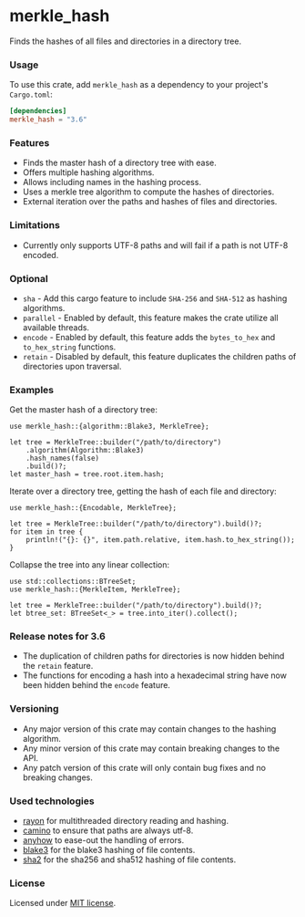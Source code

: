 # merkle_hash

Finds the hashes of all files and directories in a directory tree.

### Usage

To use this crate, add `merkle_hash` as a dependency to your project's `Cargo.toml`:

```toml
[dependencies]
merkle_hash = "3.6"
```

### Features

* Finds the master hash of a directory tree with ease.
* Offers multiple hashing algorithms.
* Allows including names in the hashing process.
* Uses a merkle tree algorithm to compute the hashes of directories.
* External iteration over the paths and hashes of files and directories.

### Limitations

* Currently only supports UTF-8 paths and will fail if a path is not UTF-8 encoded.

### Optional

* `sha` - Add this cargo feature to include `SHA-256` and `SHA-512` as hashing algorithms.
* `parallel` - Enabled by default, this feature makes the crate utilize all available threads.
* `encode` - Enabled by default, this feature adds the `bytes_to_hex` and `to_hex_string` functions.
* `retain` - Disabled by default, this feature duplicates the children paths of directories upon traversal.

### Examples

Get the master hash of a directory tree:

```rust,no_run
use merkle_hash::{algorithm::Blake3, MerkleTree};

let tree = MerkleTree::builder("/path/to/directory")
    .algorithm(Algorithm::Blake3)
    .hash_names(false)
    .build()?;
let master_hash = tree.root.item.hash;
```

Iterate over a directory tree, getting the hash of each file and directory:

```rust,no_run
use merkle_hash::{Encodable, MerkleTree};

let tree = MerkleTree::builder("/path/to/directory").build()?;
for item in tree {
    println!("{}: {}", item.path.relative, item.hash.to_hex_string());
}
```

Collapse the tree into any linear collection:

```rust,no_run
use std::collections::BTreeSet;
use merkle_hash::{MerkleItem, MerkleTree};

let tree = MerkleTree::builder("/path/to/directory").build()?;
let btree_set: BTreeSet<_> = tree.into_iter().collect();
```
### Release notes for 3.6
* The duplication of children paths for directories is now hidden behind the `retain` feature.
* The functions for encoding a hash into a hexadecimal string have now been hidden behind the `encode` feature.

### Versioning

* Any major version of this crate may contain changes to the hashing algorithm.
* Any minor version of this crate may contain breaking changes to the API.
* Any patch version of this crate will only contain bug fixes and no breaking changes.

### Used technologies

* [rayon](https://crates.io/crates/rayon) for multithreaded directory reading and hashing.
* [camino](https://crates.io/crates/camino) to ensure that paths are always utf-8.
* [anyhow](https://crates.io/crates/anyhow) to ease-out the handling of errors.
* [blake3](https://crates.io/crates/blake3) for the blake3 hashing of file contents.
* [sha2](https://crates.io/crates/sha2) for the sha256 and sha512 hashing of file contents.

### License

Licensed under [MIT license](https://github.com/hristogochev/merkle_hash/blob/main/LICENSE).